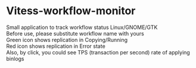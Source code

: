 # Vitess-workflow-monitor
Small application to track workflow status Linux/GNOME/GTK  
Before use, please substitute workflow name with yours  
Green icon shows replication in Copying/Running  
Red icon shows replication in Error state  
Also, by click, you could see TPS (transaction per second) rate of applying binlogs  
